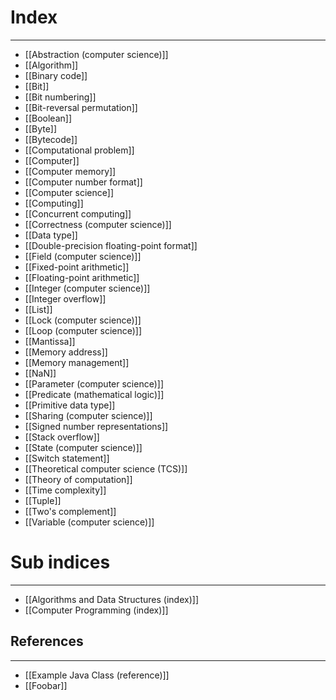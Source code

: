# Index
---
- [[Abstraction (computer science)]]
- [[Algorithm]]
- [[Binary code]]
- [[Bit]]
- [[Bit numbering]]
- [[Bit-reversal permutation]]
- [[Boolean]]
- [[Byte]]
- [[Bytecode]]
- [[Computational problem]]
- [[Computer]]
- [[Computer memory]]
- [[Computer number format]]
- [[Computer science]]
- [[Computing]]
- [[Concurrent computing]]
- [[Correctness (computer science)]]
- [[Data type]]
- [[Double-precision floating-point format]]
- [[Field (computer science)]]
- [[Fixed-point arithmetic]]
- [[Floating-point arithmetic]]
- [[Integer (computer science)]]
- [[Integer overflow]]
- [[List]]
- [[Lock (computer science)]]
- [[Loop (computer science)]]
- [[Mantissa]]
- [[Memory address]]
- [[Memory management]]
- [[NaN]]
- [[Parameter (computer science)]]
- [[Predicate (mathematical logic)]]
- [[Primitive data type]]
- [[Sharing (computer science)]]
- [[Signed number representations]]
- [[Stack overflow]]
- [[State (computer science)]]
- [[Switch statement]]
- [[Theoretical computer science (TCS)]]
- [[Theory of computation]]
- [[Time complexity]]
- [[Tuple]]
- [[Two's complement]]
- [[Variable (computer science)]]

# Sub indices
---
- [[Algorithms and Data Structures (index)]]
- [[Computer Programming (index)]]

## References
---
- [[Example Java Class (reference)]]
- [[Foobar]]